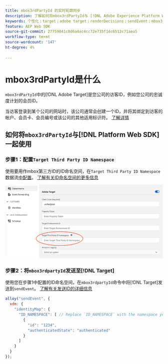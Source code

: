 ```yaml
---
title: mbox3rdPartyId 的实时轮廓同步
description: 了解如何将mbox3rdPartyId与 [!DNL Adobe Experience Platform Web SDK]结合使用。
keywords: 个性化；target；adobe target；renderDecisions；sendEvent；mbox3rdPartyId；
feature: AEP Web SDK
source-git-commit: 27759841c8d6a4ac4cc72e735f1dc6512c71aea5
workflow-type: tm+mt
source-wordcount: '147'
ht-degree: 4%

---
```


# mbox3rdPartyId是什么

`mbox3rdPartyId`中的[!DNL Adobe Target]是您公司的访客ID，例如您公司的忠诚度计划的会员ID。

当访客登录到某个公司的网站时，该公司通常会创建一个ID，并将其绑定到访客的帐户、会员卡、会员编号或该公司的其他适用标识符。 [了解详情](https://experienceleague.adobe.com/docs/target/using/audiences/visitor-profiles/3rd-party-id.html#)

## 如何将`mbox3rdPartyId`与[!DNL Platform Web SDK]一起使用

### 步骤1：配置`Target Third Party ID Namespace`

使用要用作mbox第三方ID的ID命名空间，在`Target Third Party ID Namespace`数据流[中配置](https://experienceleague.adobe.com/en/docs/experience-platform/datastreams/overview)。 [了解有关ID命名空间的更多信息](https://experienceleague.adobe.com/docs/experience-platform/identity/namespaces.html)

![Experience Platform UI显示Target第三方ID命名空间字段。](/help/dev/implement/client-side/aep-web-sdk/assets/mbox3rdpartyid.png)

### 步骤2：将`mbox3rdpartyId`发送至[!DNL Target]

使用您在步骤1中配置的ID命名空间，在`mbox3rdpartyId`命令中将[!DNL Target]发送到`sendEvent`。
[了解有关发送ID的详细信息](../../identity/overview.md#syncing-identities)

```javascript
alloy("sendEvent", {
  xdm: {
    "identityMap": {
      "ID_NAMESPACE": [ // Replace `ID_NAMESPACE` with the namespace you have configured in Step 1.
        {
          "id": "1234",
          "authenticatedState": "authenticated"
        }
      ]
    }
  }
});
```
